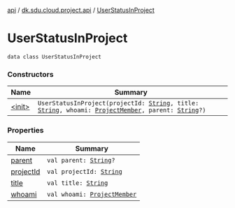 [api](../../index.md) / [dk.sdu.cloud.project.api](../index.md) / [UserStatusInProject](./index.md)

# UserStatusInProject

`data class UserStatusInProject`

### Constructors

| Name | Summary |
|---|---|
| [&lt;init&gt;](-init-.md) | `UserStatusInProject(projectId: `[`String`](https://kotlinlang.org/api/latest/jvm/stdlib/kotlin/-string/index.html)`, title: `[`String`](https://kotlinlang.org/api/latest/jvm/stdlib/kotlin/-string/index.html)`, whoami: `[`ProjectMember`](../-project-member/index.md)`, parent: `[`String`](https://kotlinlang.org/api/latest/jvm/stdlib/kotlin/-string/index.html)`?)` |

### Properties

| Name | Summary |
|---|---|
| [parent](parent.md) | `val parent: `[`String`](https://kotlinlang.org/api/latest/jvm/stdlib/kotlin/-string/index.html)`?` |
| [projectId](project-id.md) | `val projectId: `[`String`](https://kotlinlang.org/api/latest/jvm/stdlib/kotlin/-string/index.html) |
| [title](title.md) | `val title: `[`String`](https://kotlinlang.org/api/latest/jvm/stdlib/kotlin/-string/index.html) |
| [whoami](whoami.md) | `val whoami: `[`ProjectMember`](../-project-member/index.md) |
